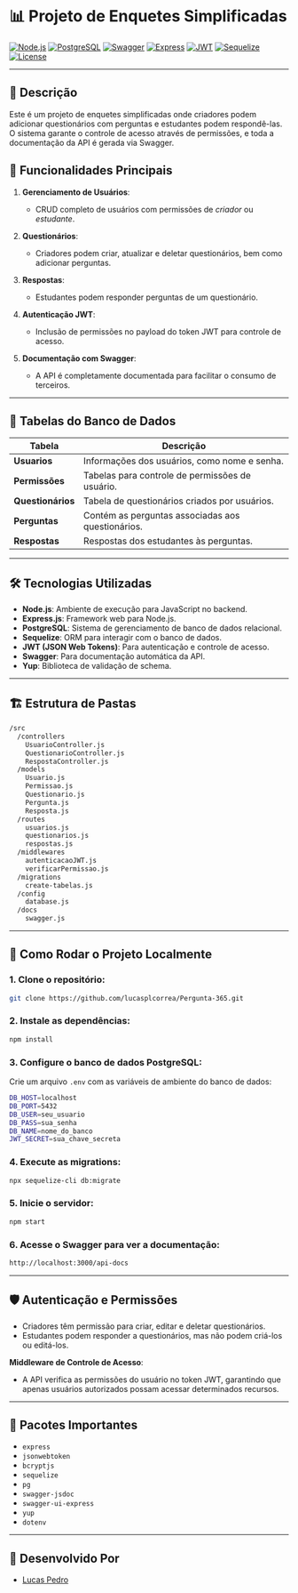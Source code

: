 
# 📊 Projeto de Enquetes Simplificadas

[![Node.js](https://img.shields.io/badge/Node.js-16.0.0-green)](https://nodejs.org/) 
[![PostgreSQL](https://img.shields.io/badge/PostgreSQL-13.0-blue)](https://www.postgresql.org/) 
[![Swagger](https://img.shields.io/badge/Swagger-UI-green)](https://swagger.io/)
[![Express](https://img.shields.io/badge/Express-4.17.1-lightgrey)](https://expressjs.com/)
[![JWT](https://img.shields.io/badge/JWT-JSONWebToken-orange)](https://jwt.io/)
[![Sequelize](https://img.shields.io/badge/Sequelize-6.6.5-lightblue)](https://sequelize.org/)
[![License](https://img.shields.io/badge/License-MIT-yellow)](LICENSE)

---

## 📝 **Descrição**
Este é um projeto de enquetes simplificadas onde criadores podem adicionar questionários com perguntas e estudantes podem respondê-las. O sistema garante o controle de acesso através de permissões, e toda a documentação da API é gerada via Swagger.

## 🚀 **Funcionalidades Principais**
1. **Gerenciamento de Usuários**:
   - CRUD completo de usuários com permissões de *criador* ou *estudante*.

2. **Questionários**:
   - Criadores podem criar, atualizar e deletar questionários, bem como adicionar perguntas.

3. **Respostas**:
   - Estudantes podem responder perguntas de um questionário.

4. **Autenticação JWT**:
   - Inclusão de permissões no payload do token JWT para controle de acesso.

5. **Documentação com Swagger**:
   - A API é completamente documentada para facilitar o consumo de terceiros.

---

## 📑 **Tabelas do Banco de Dados**

| Tabela            | Descrição                                       |
|-------------------|-------------------------------------------------|
| **Usuarios**       | Informações dos usuários, como nome e senha.    |
| **Permissões**     | Tabelas para controle de permissões de usuário. |
| **Questionários**  | Tabela de questionários criados por usuários.   |
| **Perguntas**      | Contém as perguntas associadas aos questionários.|
| **Respostas**      | Respostas dos estudantes às perguntas.          |

---

## 🛠️ **Tecnologias Utilizadas**

- **Node.js**: Ambiente de execução para JavaScript no backend.
- **Express.js**: Framework web para Node.js.
- **PostgreSQL**: Sistema de gerenciamento de banco de dados relacional.
- **Sequelize**: ORM para interagir com o banco de dados.
- **JWT (JSON Web Tokens)**: Para autenticação e controle de acesso.
- **Swagger**: Para documentação automática da API.
- **Yup**: Biblioteca de validação de schema.

---

## 🏗️ **Estrutura de Pastas**
```bash
/src
  /controllers
    UsuarioController.js
    QuestionarioController.js
    RespostaController.js
  /models
    Usuario.js
    Permissao.js
    Questionario.js
    Pergunta.js
    Resposta.js
  /routes
    usuarios.js
    questionarios.js
    respostas.js
  /middlewares
    autenticacaoJWT.js
    verificarPermissao.js
  /migrations
    create-tabelas.js
  /config
    database.js
  /docs
    swagger.js
```

---

## 📝 **Como Rodar o Projeto Localmente**

### 1. Clone o repositório:
```bash
git clone https://github.com/lucasplcorrea/Pergunta-365.git
```

### 2. Instale as dependências:
```bash
npm install
```

### 3. Configure o banco de dados PostgreSQL:
Crie um arquivo `.env` com as variáveis de ambiente do banco de dados:
```bash
DB_HOST=localhost
DB_PORT=5432
DB_USER=seu_usuario
DB_PASS=sua_senha
DB_NAME=nome_do_banco
JWT_SECRET=sua_chave_secreta
```

### 4. Execute as migrations:
```bash
npx sequelize-cli db:migrate
```

### 5. Inicie o servidor:
```bash
npm start
```

### 6. Acesse o Swagger para ver a documentação:
```bash
http://localhost:3000/api-docs
```

---

## 🛡️ **Autenticação e Permissões**
- Criadores têm permissão para criar, editar e deletar questionários.
- Estudantes podem responder a questionários, mas não podem criá-los ou editá-los.

**Middleware de Controle de Acesso**:
- A API verifica as permissões do usuário no token JWT, garantindo que apenas usuários autorizados possam acessar determinados recursos.

---

## 🔧 **Pacotes Importantes**
- `express`
- `jsonwebtoken`
- `bcryptjs`
- `sequelize`
- `pg`
- `swagger-jsdoc`
- `swagger-ui-express`
- `yup`
- `dotenv`

---

## 🏅 **Desenvolvido Por**
- [Lucas Pedro](https://github.com/lucasplcorrea)
